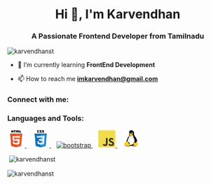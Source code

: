<h1 align="center">Hi 👋, I'm Karvendhan</h1>
<h3 align="center">A Passionate Frontend Developer from Tamilnadu</h3>

<p align="left"> <img src="https://komarev.com/ghpvc/?username=karvendhanst&label=Profile%20views&color=0e75b6&style=flat" alt="karvendhanst" /> </p>

- 🌱 I’m currently learning **FrontEnd Development**

- 📫 How to reach me **imkarvendhan@gmail.com**

<h3 align="left">Connect with me:</h3>
<p align="left">
</p>

<h3 align="left">Languages and Tools:</h3>
<p align="left"> 
  <a href="https://www.w3.org/html/" target="_blank" rel="noreferrer"> <img src="https://raw.githubusercontent.com/devicons/devicon/master/icons/html5/html5-original-wordmark.svg" alt="html5" width="40" height="40"/> </a>  &nbsp;&nbsp;
  <a href="https://www.w3schools.com/css/" target="_blank" rel="noreferrer"> <img src="https://raw.githubusercontent.com/devicons/devicon/master/icons/css3/css3-original-wordmark.svg" alt="css3" width="40" height="40"/> </a>   &nbsp;&nbsp;
  <a href="https://getbootstrap.com" target="_blank" rel="noreferrer"> <img src="https://uxwing.com/wp-content/themes/uxwing/download/brands-and-social-media/bootstrap-5-logo-icon.png" alt="bootstrap" width="40" height="35"/> </a>  &nbsp;&nbsp;
  <a href="https://developer.mozilla.org/en-US/docs/Web/JavaScript" target="_blank" rel="noreferrer"> <img src="https://raw.githubusercontent.com/devicons/devicon/master/icons/javascript/javascript-original.svg" alt="javascript" width="40" height="40"/> </a>  &nbsp;&nbsp;
  <a href="https://www.linux.org/" target="_blank" rel="noreferrer"> <img src="https://raw.githubusercontent.com/devicons/devicon/master/icons/linux/linux-original.svg" alt="linux" width="40" height="40"/> </a> </p>

<p>&nbsp;<img align="center" src="https://github-readme-stats.vercel.app/api?username=karvendhanst&show_icons=true&locale=en" alt="karvendhanst" /></p>

<p><img align="center" src="https://github-readme-streak-stats.herokuapp.com/?user=karvendhanst&" alt="karvendhanst" /></p>
